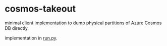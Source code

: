 cosmos-takeout
==============

minimal client implementation to dump physical partitions of Azure Cosmos DB directly.

implementation in [run.py](run.py).
